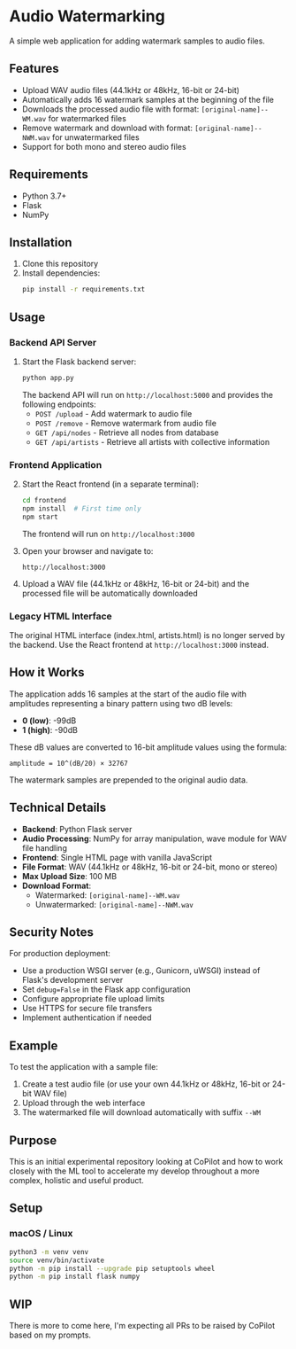 # Audio Watermarking

A simple web application for adding watermark samples to audio files.

## Features

- Upload WAV audio files (44.1kHz or 48kHz, 16-bit or 24-bit)
- Automatically adds 16 watermark samples at the beginning of the file
- Downloads the processed audio file with format: `[original-name]--WM.wav` for watermarked files
- Remove watermark and download with format: `[original-name]--NWM.wav` for unwatermarked files
- Support for both mono and stereo audio files

## Requirements

- Python 3.7+
- Flask
- NumPy

## Installation

1. Clone this repository
2. Install dependencies:
   ```bash
   pip install -r requirements.txt
   ```

## Usage

### Backend API Server

1. Start the Flask backend server:
   ```bash
   python app.py
   ```
   The backend API will run on `http://localhost:5000` and provides the following endpoints:
   - `POST /upload` - Add watermark to audio file
   - `POST /remove` - Remove watermark from audio file
   - `GET /api/nodes` - Retrieve all nodes from database
   - `GET /api/artists` - Retrieve all artists with collective information

### Frontend Application

2. Start the React frontend (in a separate terminal):
   ```bash
   cd frontend
   npm install  # First time only
   npm start
   ```
   The frontend will run on `http://localhost:3000`

3. Open your browser and navigate to:
   ```
   http://localhost:3000
   ```

4. Upload a WAV file (44.1kHz or 48kHz, 16-bit or 24-bit) and the processed file will be automatically downloaded

### Legacy HTML Interface

The original HTML interface (index.html, artists.html) is no longer served by the backend. Use the React frontend at `http://localhost:3000` instead.

## How it Works

The application adds 16 samples at the start of the audio file with amplitudes representing a binary pattern using two dB levels:
- **0 (low)**: -99dB
- **1 (high)**: -90dB

These dB values are converted to 16-bit amplitude values using the formula:
```
amplitude = 10^(dB/20) × 32767
```

The watermark samples are prepended to the original audio data.

## Technical Details

- **Backend**: Python Flask server
- **Audio Processing**: NumPy for array manipulation, wave module for WAV file handling
- **Frontend**: Single HTML page with vanilla JavaScript
- **File Format**: WAV (44.1kHz or 48kHz, 16-bit or 24-bit, mono or stereo)
- **Max Upload Size**: 100 MB
- **Download Format**: 
  - Watermarked: `[original-name]--WM.wav`
  - Unwatermarked: `[original-name]--NWM.wav`

## Security Notes

For production deployment:
- Use a production WSGI server (e.g., Gunicorn, uWSGI) instead of Flask's development server
- Set `debug=False` in the Flask app configuration
- Configure appropriate file upload limits
- Use HTTPS for secure file transfers
- Implement authentication if needed

## Example

To test the application with a sample file:

1. Create a test audio file (or use your own 44.1kHz or 48kHz, 16-bit or 24-bit WAV file)
2. Upload through the web interface
3. The watermarked file will download automatically with suffix `--WM`

## Purpose

This is an initial experimental repository looking at CoPilot and how to work closely with the ML tool to accelerate my develop throughout a more complex, holistic and useful product.

## Setup

### macOS / Linux
```bash
python3 -m venv venv
source venv/bin/activate
python -m pip install --upgrade pip setuptools wheel
python -m pip install flask numpy
```

## WIP

There is more to come here, I'm expecting all PRs to be raised by CoPilot based on my prompts.
